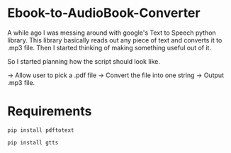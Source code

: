 # Ebook-to-AudioBook-Converter

A while ago I was messing around with google's Text to Speech python library.
This library basically reads out any piece of text and converts it to .mp3 file. Then I started thinking of making something useful out of it.

So I started planning how the script should look like.

-> Allow user to pick a .pdf file
-> Convert the file into one string
-> Output .mp3 file.



# Requirements

```
pip install pdftotext
```
```
pip install gtts
```



